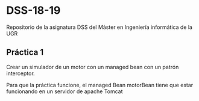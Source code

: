 # DSS-18-19
Repositorio de la asignatura DSS del Máster en Ingeniería informática de la UGR

## Práctica 1
Crear un simulador de un motor con un managed bean con un patrón interceptor.

Para que la práctica funcione, el managed Bean motorBean tiene que estar funcionando en un servidor de apache Tomcat
